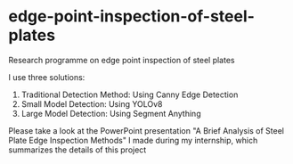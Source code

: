 # edge-point-inspection-of-steel-plates
Research programme on edge point inspection of steel plates

I use three solutions:
1. Traditional Detection Method: Using Canny Edge Detection
2. Small Model Detection: Using YOLOv8
3. Large Model Detection: Using Segment Anything

Please take a look at the PowerPoint presentation "A Brief Analysis of Steel Plate Edge Inspection Methods" I made during my internship, which summarizes the details of this project
